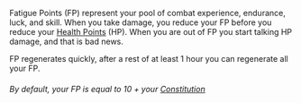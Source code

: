 Fatigue Points (FP) represent your pool of combat experience, endurance, luck, and skill. When you take damage, you reduce your FP before you reduce your [Health Points](Health%20Points.md) (HP). When you are out of FP you start talking HP damage, and that is bad news. 

FP regenerates quickly, after a rest of at least 1 hour you can regenerate all your FP.

###### By default, your FP is equal to 10 + your [Constitution](Constitution.md)